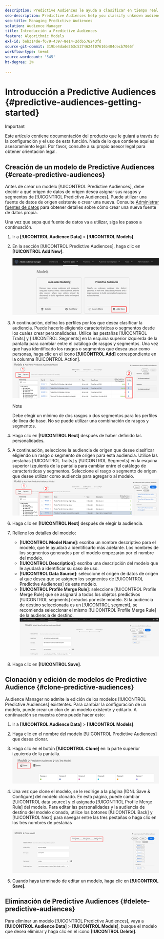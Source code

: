 ```yaml
---
description: Predictive Audiences le ayuda a clasificar en tiempo real audiencias desconocidas como personalidades diferenciadas, mediante el uso de la ciencia de datos.
seo-description: Predictive Audiences help you classify unknown audiences into distinct personas in real-time, using data science.
seo-title: Managing Predictive Audiences
solution: Audience Manager
title: Introducción a Predictive Audiences
feature: Algorithmic Models
exl-id: beb314de-f679-4397-8e14-2dd6576243fd
source-git-commit: 319be4dade263c5274624f07616b404decb7066f
workflow-type: tm+mt
source-wordcount: '545'
ht-degree: 2%

---
```


# Introducción a Predictive Audiences {#predictive-audiences-getting-started}

>[!IMPORTANT]
>Este artículo contiene documentación del producto que le guiará a través de la configuración y el uso de esta función. Nada de lo que contiene aquí es asesoramiento legal. Por favor, consulte a su propio asesor legal para obtener orientación legal.

## Creación de un modelo de Predictive Audiences {#create-predictive-audiences}

Antes de crear un modelo [!UICONTROL Predictive Audiences], debe decidir a qué origen de datos de origen desea asignar sus rasgos y segmentos de [!UICONTROL Predictive Audiences]. Puede utilizar una fuente de datos de origen existente o crear una nueva. Consulte [Administrar fuentes de datos](https://experienceleague.adobe.com/docs/audience-manager/user-guide/features/data-sources/manage-datasources.html) para obtener detalles sobre cómo crear una nueva fuente de datos propia.

Una vez que sepa qué fuente de datos va a utilizar, siga los pasos a continuación.

1. Ir a **[!UICONTROL Audience Data]** > **[!UICONTROL Models]**.
1. En la sección [!UICONTROL Predictive Audiences], haga clic en **[!UICONTROL Add New]**.

   ![smart-persona-add](assets/predictive-audiences-add.png)

1. A continuación, defina los perfiles por los que desea clasificar la audiencia. Puede hacerlo eligiendo características o segmentos desde los cuales crear personalidades. Utilice las pestañas [!UICONTROL Traits] y [!UICONTROL Segments] en la esquina superior izquierda de la pantalla para cambiar entre el catálogo de rasgos y segmentos. Una vez que haya identificado los rasgos o segmentos que desea usar como personas, haga clic en el icono **[!UICONTROL Add]** correspondiente en la columna [!UICONTROL Action].
   ![smart-persona-select-personalidades](assets/predictive-audiences-persona.png)
   >[!NOTE]
   >Debe elegir un mínimo de dos rasgos o dos segmentos para los perfiles de línea de base. No se puede utilizar una combinación de rasgos y segmentos.
1. Haga clic en **[!UICONTROL Next]** después de haber definido las personalidades.
1. A continuación, seleccione la audiencia de origen que desee clasificar eligiendo un rasgo o segmento de origen para esta audiencia. Utilice las pestañas [!UICONTROL Traits] y [!UICONTROL Segments] en la esquina superior izquierda de la pantalla para cambiar entre el catálogo de características y segmentos. Seleccione el rasgo o segmento de origen que desee utilizar como audiencia para agregarlo al modelo.
   ![smart-persona-select-audience](assets/predictive-audiences-audience.png)
1. Haga clic en **[!UICONTROL Next]** después de elegir la audiencia.
1. Rellene los detalles del modelo:
   * **[!UICONTROL Model Name]**: escriba un nombre descriptivo para el modelo, que le ayudará a identificarlo más adelante. Los nombres de los segmentos generados por el modelo empezarán por el nombre del modelo.
   * **[!UICONTROL Description]**: escriba una descripción del modelo que le ayudará a identificar su caso de uso.
   * **[!UICONTROL Data Source]**: seleccione el origen de datos de origen al que desea que se asignen los segmentos de [!UICONTROL Predictive Audiences] de este modelo.
   * **[!UICONTROL Profile Merge Rule]**: seleccione [!UICONTROL Profile Merge Rule] que se asignará a todos los objetos predictivos [!UICONTROL segments] creados por este modelo. Si la audiencia de destino seleccionada es un [!UICONTROL segment], se recomienda seleccionar el mismo [!UICONTROL Profile Merge Rule] de la audiencia de destino.
     ![predictive-audiences-save](assets/predictive-audiences-save.png)
1. Haga clic en **[!UICONTROL Save]**.

## Clonación y edición de modelos de Predictive Audience {#clone-predictive-audiences}

Audience Manager no admite la edición de los modelos [!UICONTROL Predictive Audiences] existentes. Para cambiar la configuración de un modelo, puede crear un clon de un modelo existente y editarlo. A continuación se muestra cómo puede hacer esto:

1. Ir a **[!UICONTROL Audience Data]** > **[!UICONTROL Models]**.
2. Haga clic en el nombre del modelo [!UICONTROL Predictive Audiences] que desea clonar.
3. Haga clic en el botón **[!UICONTROL Clone]** en la parte superior izquierda de la pantalla.
   ![predictive-audiences-clone](assets/predictive-audiences-clone.png)
4. Una vez que clone el modelo, se le redirige a la página [!DNL Save & Configure] del modelo clonado. En esta página, puede cambiar [!UICONTROL data source] y el asignado [!UICONTROL Profile Merge Rule] del modelo. Para editar las personalidades y la audiencia de destino del modelo clonado, utilice los botones [!UICONTROL Back] y [!UICONTROL Next] para navegar entre las tres pestañas o haga clic en los tres nombres de pestañas

   ![predictive-audiences-clone-navegar](assets/predictive-audiences-clone-navigate.png)

5. Cuando haya terminado de editar un modelo, haga clic en **[!UICONTROL Save]**.

## Eliminación de Predictive Audiences {#delete-predictive-audiences}

Para eliminar un modelo [!UICONTROL Predictive Audiences], vaya a **[!UICONTROL Audience Data]** > **[!UICONTROL Models]**, busque el modelo que desea eliminar y haga clic en el icono **[!UICONTROL Delete]**.
